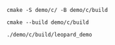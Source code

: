 ```console
cmake -S demo/c/ -B demo/c/build
```

```console
cmake --build demo/c/build
```

```console
./demo/c/build/leopard_demo
```


